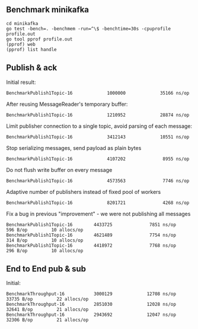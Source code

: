 ## Benchmark minikafka
```
cd minikafka
go test -bench=. -benchmem -run=^\$ -benchtime=30s -cpuprofile profile.out
go tool pprof profile.out
(pprof) web
(pprof) list handle
```

## Publish & ack
Initial result:
```
BenchmarkPublish1Topic-16             1000000             35166 ns/op
```
After reusing MessageReader's temporary buffer:
```
BenchmarkPublish1Topic-16             1210952             28874 ns/op
```
Limit publisher connection to a single topic, avoid parsing of each message:
```
BenchmarkPublish1Topic-16             3412143             10551 ns/op
```
Stop serializing messages, send payload as plain bytes
```
BenchmarkPublish1Topic-16             4107202              8955 ns/op
```
Do not flush write buffer on every message
```
BenchmarkPublish1Topic-16             4573563              7746 ns/op
```
Adaptive number of publishers instead of fixed pool of workers
```
BenchmarkPublish1Topic-16             8201721              4268 ns/op
```
Fix a bug in previous "improvement" - we were not publishing all messages
```
BenchmarkPublish1Topic-16        4433725              7851 ns/op             596 B/op         10 allocs/op
BenchmarkPublish1Topic-16        4621489              7754 ns/op             314 B/op         10 allocs/op
BenchmarkPublish1Topic-16        4418972              7768 ns/op             296 B/op         10 allocs/op
```

## End to End pub & sub
Initial:
```
BenchmarkThroughput-16           3000129             12708 ns/op           33735 B/op         22 allocs/op
BenchmarkThroughput-16           2851030             12028 ns/op           32641 B/op         21 allocs/op
BenchmarkThroughput-16           2943692             12047 ns/op           32306 B/op         21 allocs/op
```